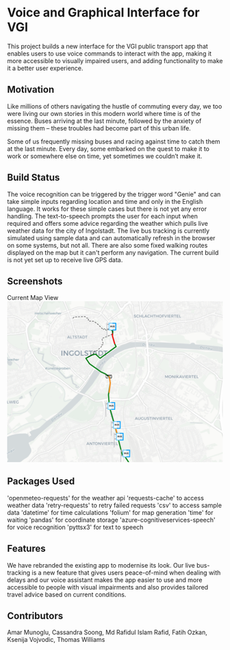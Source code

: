 # Voice and Graphical Interface for VGI

This project builds a new interface for the VGI public transport app that enables users to use voice commands to interact with the app, making it more accessible to visually impaired users, and adding functionality to make it a better user experience.

## Motivation

Like millions of others navigating the hustle of commuting every day, we too were living our own stories in this modern world where time is of the essence. Buses arriving at the last minute, followed by the anxiety of missing them – these troubles had become part of this urban life.

Some of us frequently missing buses and racing against time to catch them at the last minute. Every day, some embarked on the quest to make it to work or somewhere else on time, yet sometimes we couldn’t make it.

## Build Status

The voice recognition can be triggered by the trigger word "Genie" and can take simple inputs regarding location and time and only in the English language. It works for these simple cases but there is not yet any error handling.
The text-to-speech prompts the user for each input when required and offers some advice regarding the weather which pulls live weather data for the city of Ingolstadt.
The live bus tracking is currently simulated using sample data and can automatically refresh in the browser on some systems, but not all.
There are also some fixed walking routes displayed on the map but it can't perform any navigation.
The current build is not yet set up to receive live GPS data.

## Screenshots
Current Map View
![Current Map View](ScreenshotDay3.png)

## Packages Used
'openmeteo-requests' for the weather api
'requests-cache' to access weather data
'retry-requests' to retry failed requests
'csv' to access sample data
'datetime' for time calculations
'folium' for map generation
'time' for waiting
'pandas' for coordinate storage
'azure-cognitiveservices-speech' for voice recognition
'pyttsx3' for text to speech

## Features
We have rebranded the existing app to modernise its look. Our live bus-tracking is a new feature that gives users peace-of-mind when dealing with delays and our voice assistant makes the app easier to use and more accessible to people with visual impairments and also provides tailored travel advice based on current conditions.

## Contributors
Amar Munoglu, Cassandra Soong, Md Rafidul Islam Rafid, Fatih Ozkan, Ksenija Vojvodic, Thomas Williams


